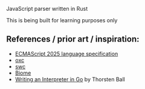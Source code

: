 JavaScript parser written in Rust

This is being built for learning purposes only

## References / prior art / inspiration:

- [ECMAScript 2025 language specification](https://tc39.es/ecma262/)
- [oxc](https://oxc.rs/)
- [swc](https://swc.rs/)
- [Biome](https://biomejs.dev/)
- [Writing an Interpreter in Go](https://interpreterbook.com/) by Thorsten Ball
